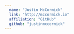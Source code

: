 ```yaml
---
  name: "Justin McCormick"
  link: "http://mccormick.io"
  affiliation: "GitHub"
  github: "justinmccormick"
---
```


